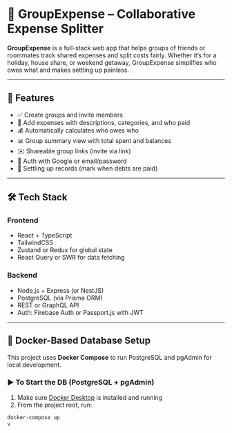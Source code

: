 # 💸 GroupExpense – Collaborative Expense Splitter

**GroupExpense** is a full-stack web app that helps groups of friends or roommates track shared expenses and split costs fairly. Whether it’s for a holiday, house share, or weekend getaway, GroupExpense simplifies who owes what and makes settling up painless.

---

## 🚀 Features

- ✅ Create groups and invite members
- 🧾 Add expenses with descriptions, categories, and who paid
- 💰 Automatically calculates who owes who
- 📊 Group summary view with total spent and balances
- ✉️ Shareable group links (invite via link)
- 🔐 Auth with Google or email/password
- 🧮 Settling up records (mark when debts are paid)

---

## 🛠️ Tech Stack

### Frontend

- React + TypeScript
- TailwindCSS
- Zustand or Redux for global state
- React Query or SWR for data fetching

### Backend

- Node.js + Express (or NestJS)
- PostgreSQL (via Prisma ORM)
- REST or GraphQL API
- Auth: Firebase Auth or Passport.js with JWT

---

## 🐳 Docker-Based Database Setup

This project uses **Docker Compose** to run PostgreSQL and pgAdmin for local development.

### ▶️ To Start the DB (PostgreSQL + pgAdmin)

1. Make sure [Docker Desktop](https://www.docker.com/products/docker-desktop/) is installed and running
2. From the project root, run:

```bash
docker-compose up
v
```
